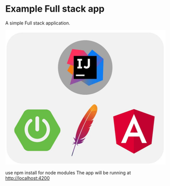 Example Full stack app
=========
A simple Full stack application.

![Spring + Angular](spring_angular.jpg)

use npm install for node modules 
The app will be running at [http://localhost:4200](http://localhost:4200)
